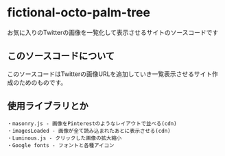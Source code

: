 # fictional-octo-palm-tree
お気に入りのTwitterの画像を一覧化して表示させるサイトのソースコードです

## このソースコードについて
このソースコードはTwitterの画像URLを追加していき一覧表示させるサイト作成のためのものです。

## 使用ライブラリとか
```
・masonry.js - 画像をPinterestのようなレイアウトで並べる(cdn)
・imagesLoaded - 画像が全て読み込まれたあとに表示させる(cdn)
・Luminous.js - クリックした画像の拡大縮小
・Google fonts - フォントと各種アイコン
```
